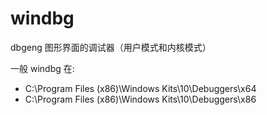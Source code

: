 # windbg

dbgeng 图形界面的调试器（用户模式和内核模式）

一般 windbg 在:

- C:\Program Files (x86)\Windows Kits\10\Debuggers\x64
- C:\Program Files (x86)\Windows Kits\10\Debuggers\x86

```bat

```